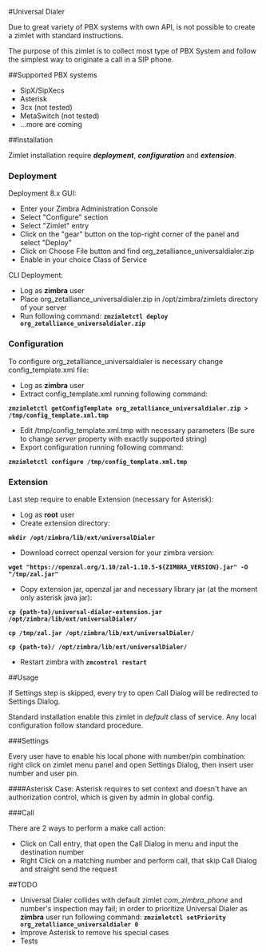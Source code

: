 #Universal Dialer

Due to great variety of PBX systems with own API, is not possible to create a zimlet with standard instructions.

The purpose of this zimlet is to collect most type of PBX System and follow the simplest way to originate a call in a SIP phone.

##Supported PBX systems

* SipX/SipXecs
* Asterisk
* 3cx (not tested)
* MetaSwitch (not tested)
* ...more are coming

##Installation

Zimlet installation require **_deployment_**, **_configuration_** and **_extension_**.

### Deployment

Deployment 8.x GUI:

* Enter your Zimbra Administration Console
* Select "Configure" section
* Select "Zimlet" entry
* Click on the "gear" button on the top-right corner of the panel and select "Deploy"
* Click on Choose File button and find org_zetalliance_universaldialer.zip
* Enable in your choice Class of Service



CLI Deployment:
* Log as **zimbra** user
* Place org_zetalliance_universaldialer.zip in /opt/zimbra/zimlets directory of your server
* Run following command: **`zmzimletctl deploy org_zetalliance_universaldialer.zip`**

### Configuration

To configure org_zetalliance_universaldialer is necessary change config_template.xml file:

* Log as **zimbra** user
* Extract config_template.xml running following command:

**`zmzimletctl getConfigTemplate org_zetalliance_universaldialer.zip > /tmp/config_template.xml.tmp`**

* Edit /tmp/config_template.xml.tmp with necessary parameters (Be sure to change *server* property with exactly supported string)
* Export configuration running following command:

**`zmzimletctl configure /tmp/config_template.xml.tmp`**

### Extension

Last step require to enable Extension (necessary for Asterisk):

 * Log as **root** user
 * Create extension directory:

 **`mkdir /opt/zimbra/lib/ext/universalDialer`**

 * Download correct openzal version for your zimbra version:

 **`wget "https://openzal.org/1.10/zal-1.10.5-${ZIMBRA_VERSION}.jar" -O "/tmp/zal.jar"`**

 * Copy extension jar, openzal jar and necessary library jar (at the moment only asterisk java jar):

 **`cp {path-to}/universal-dialer-extension.jar /opt/zimbra/lib/ext/universalDialer/`**

 **`cp /tmp/zal.jar /opt/zimbra/lib/ext/universalDialer/`**

 **`cp {path-to}/ /opt/zimbra/lib/ext/universalDialer/`**

 * Restart zimbra with **`zmcontrol restart`**

##Usage

If Settings step is skipped, every try to open Call Dialog will be redirected to Settings Dialog.

Standard installation enable this zimlet in _default_ class of service. Any local configuration follow standard procedure.

###Settings

Every user have to enable his local phone with number/pin combination:
right click on zimlet menu panel and open Settings Dialog, then insert user number and user pin.


####Asterisk Case:
Asterisk requires to set context and doesn't have an authorization control, which is given by admin in global config.


###Call

There are 2 ways to perform a make call action:
* Click on Call entry, that open the Call Dialog in menu and input the destination number
* Right Click on a matching number and perform call, that skip Call Dialog and straight send the request

##TODO

* Universal Dialer collides with default zimlet _com_zimbra_phone_ and number's inspection may fail;
in order to prioritize Universal Dialer as **zimbra** user run following command:
**`zmzimletctl setPriority org_zetalliance_universaldialer 0`**
* Improve Asterisk to remove his special cases
* Tests